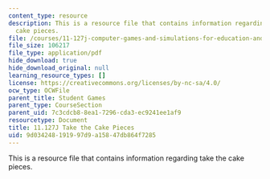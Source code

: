 ```yaml
---
content_type: resource
description: This is a resource file that contains information regarding take the
  cake pieces.
file: /courses/11-127j-computer-games-and-simulations-for-education-and-exploration-spring-2015/9d034248191997d9a15847db864f7285_MIT11_127JS15_Cake_instrct.pdf
file_size: 106217
file_type: application/pdf
hide_download: true
hide_download_original: null
learning_resource_types: []
license: https://creativecommons.org/licenses/by-nc-sa/4.0/
ocw_type: OCWFile
parent_title: Student Games
parent_type: CourseSection
parent_uid: 7c3cdcb8-8ea1-7296-cda3-ec9241ee1af9
resourcetype: Document
title: 11.127J Take the Cake Pieces
uid: 9d034248-1919-97d9-a158-47db864f7285
---
```

This is a resource file that contains information regarding take the cake pieces.